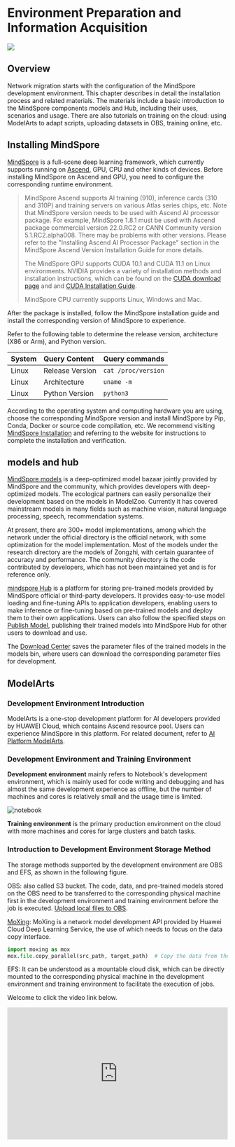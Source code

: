 # Environment Preparation and Information Acquisition

<a href="https://gitee.com/mindspore/docs/blob/r1.10/docs/mindspore/source_en/migration_guide/enveriment_preparation.md" target="_blank"><img src="https://mindspore-website.obs.cn-north-4.myhuaweicloud.com/website-images/r1.10/resource/_static/logo_source_en.png"></a>

## Overview

Network migration starts with the configuration of the MindSpore development environment. This chapter describes in detail the installation process and related materials. The materials include a basic introduction to the MindSpore components models and Hub, including their uses, scenarios and usage. There are also tutorials on training on the cloud: using ModelArts to adapt scripts, uploading datasets in OBS, training online, etc.

## Installing MindSpore

[MindSpore](https://www.mindspore.cn/tutorials/en/r1.10/beginner/introduction.html) is a full-scene deep learning framework, which currently supports running on [Ascend](https://e.huawei.com/cn/products/servers/ascend), GPU, CPU and other kinds of devices. Before installing MindSpore on Ascend and GPU, you need to configure the corresponding runtime environment.

> MindSpore Ascend supports AI training (910), inference cards (310 and 310P) and training servers on various Atlas series chips, etc. Note that MindSpore version needs to be used with Ascend AI processor package. For example, MindSpore 1.8.1 must be used with Ascend package commercial version 22.0.RC2 or CANN Community version 5.1.RC2.alpha008. There may be problems with other versions. Please refer to the "Installing Ascend AI Processor Package" section in the MindSpore Ascend Version Installation Guide for more details.
>
> The MindSpore GPU supports CUDA 10.1 and CUDA 11.1 on Linux environments. NVIDIA provides a variety of installation methods and installation instructions, which can be found on the [CUDA download page](https://developer.nvidia.com/cuda-toolkit-archive) and and [CUDA Installation Guide](https://docs.nvidia.com/cuda/cuda-installation-guide-linux/index.html).
>
> MindSpore CPU currently supports Linux, Windows and Mac.

After the package is installed, follow the MindSpore installation guide and install the corresponding version of MindSpore to experience.

Refer to the following table to determine the release version, architecture (X86 or Arm), and Python version.

|System|Query Content|Query commands|
|:----|:----|:----|
|Linux|Release Version| `cat /proc/version`|
|Linux|Architecture| `uname -m`|
|Linux|Python Version| `python3`|

According to the operating system and computing hardware you are using, choose the corresponding MindSpore version and install MindSpore by Pip, Conda, Docker or source code compilation, etc. We recommend visiting [MindSpore Installation](https://www.mindspore.cn/install/en) and referring to the website for instructions to complete the installation and verification.

## models and hub

[MindSpore models](https://gitee.com/mindspore/models) is a deep-optimized model bazaar jointly provided by MindSpore and the community, which provides developers with deep-optimized models. The ecological partners can easily personalize their development based on the models in ModelZoo. Currently it has covered mainstream models in many fields such as machine vision, natural language processing, speech, recommendation systems.

At present, there are 300+ model implementations, among which the network under the official directory is the official network, with some optimization for the model implementation. Most of the models under the research directory are the models of Zongzhi, with certain guarantee of accuracy and performance. The community directory is the code contributed by developers, which has not been maintained yet and is for reference only.

[mindspore Hub](https://www.mindspore.cn/resources/hub/en) is a platform for storing pre-trained models provided by MindSpore official or third-party developers. It provides easy-to-use model loading and fine-tuning APIs to application developers, enabling users to make inference or fine-tuning based on pre-trained models and deploy them to their own applications. Users can also follow the specified steps on [Publish Model](https://www.mindspore.cn/hub/docs/en/r1.9/publish_model.html), publishing their trained models into MindSpore Hub for other users to download and use.

The [Download Center](https://download.mindspore.cn/model_zoo/) saves the parameter files of the trained models in the models bin, where users can download the corresponding parameter files for development.

## ModelArts

### Development Environment Introduction

ModelArts is a one-stop development platform for AI developers provided by HUAWEI Cloud, which contains Ascend resource pool. Users can experience MindSpore in this platform. For related document, refer to [AI Platform ModelArts](https://support.huaweicloud.com/wtsnew-modelarts/index.html).

### Development Environment and Training Environment

**Development environment** mainly refers to Notebook's development environment, which is mainly used for code writing and debugging and has almost the same development experience as offline, but the number of machines and cores is relatively small and the usage time is limited.

![notebook](https://mindspore-website.obs.cn-north-4.myhuaweicloud.com/website-images/r1.10/docs/mindspore/source_zh_cn/migration_guide/images/modelart_notebook.png "Development environment")

**Training environment** is the primary production environment on the cloud with more machines and cores for large clusters and batch tasks.

### Introduction to Development Environment Storage Method

The storage methods supported by the development environment are OBS and EFS, as shown in the following figure.

OBS: also called S3 bucket. The code, data, and pre-trained models stored on the OBS need to be transferred to the corresponding physical machine first in the development environment and training environment before the job is executed. [Upload local files to OBS](https://bbs.huaweicloud.com/blogs/212453).

[MoXing](https://bbs.huaweicloud.com/blogs/101129): MoXing is a network model development API provided by Huawei Cloud Deep Learning Service, the use of which needs to focus on the data copy interface.

```python
import moxing as mox
mox.file.copy_parallel(src_path, target_path)  # Copy the data from the OBS bucket to the physical machine where it is actually executed or vice versa
```

EFS: It can be understood as a mountable cloud disk, which can be directly mounted to the corresponding physical machine in the development environment and training environment to facilitate the execution of jobs.

Welcome to click the video link below.

<div style="position: relative; padding: 30% 45%;">
<iframe style="position: absolute; width: 100%; height: 100%; left: 0; top: 0;" src="https://player.bilibili.com/player.html?aid=814612708&bvid=BV16G4y1a7A8&cid=805013543&page=1&high_quality=1&&danmaku=1" scrolling="no" border="0" frameborder="no" framespacing="0" allowfullscreen="true"></iframe>
</div>
